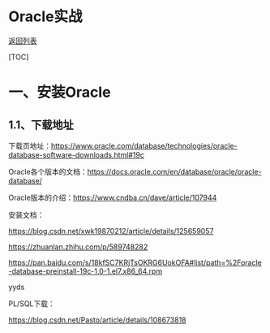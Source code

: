 # Oracle实战

[返回列表](https://github.com/EmonCodingBackEnd/backend-tutorial)

[TOC]

# 一、安装Oracle

## 1.1、下载地址

下载页地址：https://www.oracle.com/database/technologies/oracle-database-software-downloads.html#19c

Oracle各个版本的文档：https://docs.oracle.com/en/database/oracle/oracle-database/

Oracle版本的介绍：https://www.cndba.cn/dave/article/107944



安装文档：

https://blog.csdn.net/xwk19870212/article/details/125659057



https://zhuanlan.zhihu.com/p/589748282



https://pan.baidu.com/s/18kfSC7KRjTsOKRG6UokOFA#list/path=%2Foracle-database-preinstall-19c-1.0-1.el7.x86_64.rpm

yyds



PL/SQL下载：

https://blog.csdn.net/Pasto/article/details/108673818

